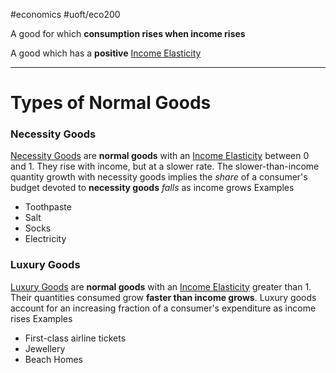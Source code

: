 #economics #uoft/eco200 

A good for which **consumption rises when income rises**

A good which has a **positive** [Income Elasticity](Income%20Elasticity.md)

---
# Types of Normal Goods
### Necessity Goods
[Necessity Goods](Necessity%20Goods.md) are **normal goods** with an [Income Elasticity](Income%20Elasticity.md) between 0 and 1.
They rise with income, but at a slower rate. 
	The slower-than-income quantity growth with necessity goods implies the *share* of a consumer's budget devoted to **necessity goods** *falls* as income grows
Examples
- Toothpaste
- Salt
- Socks
- Electricity
### Luxury Goods
[Luxury Goods](Luxury%20Goods.md) are **normal goods** with an [Income Elasticity](Income%20Elasticity.md) greater than 1.
Their quantities consumed grow **faster than income grows**.
	Luxury goods account for an increasing fraction of a consumer's expenditure as income rises
Examples
- First-class airline tickets
- Jewellery
- Beach Homes
